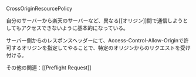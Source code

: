 CrossOriginResourcePolicy

自分のサーバーから楽天のサーバーなど、異なる[[オリジン]]間で通信しようとしてもアクセスできないように基本的になっている。

サーバー側からのレスポンスヘッダーにて、Access-Control-Allow-Originで許可するオリジンを指定してやることで、特定のオリジンからのリクエストを受け付ける。

その他の関連：[[Preflight Request]]
